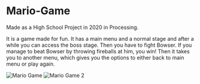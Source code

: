 # Mario-Game

Made as a High School Project in 2020 in Processing.

It is a game made for fun. 
It has a main menu and a normal stage and after a while you can access the boss stage. Then you have to fight Bowser.
If you manage to beat Bowser by throwing fireballs at him, you win! Then it takes you to another menu, which gives you the
options to either back to main menu or play again.

![Mario Game](https://user-images.githubusercontent.com/107481094/182886574-6812b194-7399-46fc-87f6-f46c7d1a784d.JPG)
![Mario Game 2](https://user-images.githubusercontent.com/107481094/182886759-60c2542f-c580-4c02-aadd-aec5a0bdc374.JPG)
